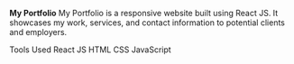 **My Portfolio**
My Portfolio is a responsive website built using React JS. It showcases my work, services, and contact information to potential clients and employers.

Tools Used
React JS
HTML
CSS
JavaScript
